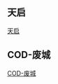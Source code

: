 ## 天启  
[天启](mod_tq.md)  
## COD-废城  
[COD-废城](mod_cod.md)  


<script>document.title="模组 - 卡牌生存百科 Card Survival Wiki";</script>